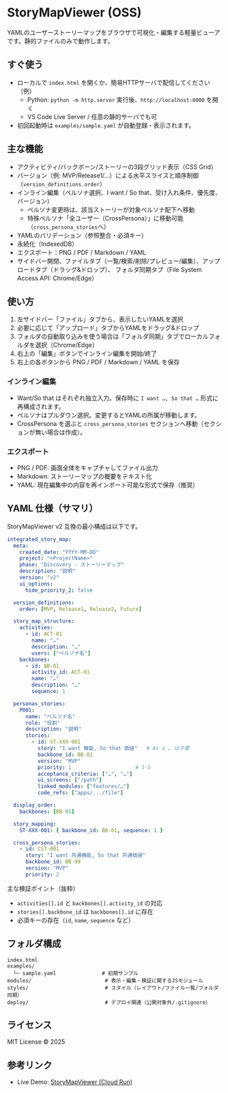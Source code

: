 # StoryMapViewer (OSS)

YAMLのユーザーストーリーマップをブラウザで可視化・編集する軽量ビューアです。静的ファイルのみで動作します。

## すぐ使う
- ローカルで `index.html` を開くか、簡易HTTPサーバで配信してください（例）
  - Python: `python -m http.server` 実行後、`http://localhost:8000` を開く
  - VS Code Live Server / 任意の静的サーバでも可
- 初回起動時は `examples/sample.yaml` が自動登録・表示されます。

## 主な機能
- アクティビティ/バックボーン/ストーリーの3段グリッド表示（CSS Grid）
- バージョン（例: MVP/Release1/…）による水平スライスと順序制御（`version_definitions.order`）
- インライン編集（ペルソナ選択、I want / So that、受け入れ条件、優先度、バージョン）
  - ペルソナ変更時は、該当ストーリーが対象ペルソナ配下へ移動
  - 特殊ペルソナ「全ユーザー（CrossPersona）」に移動可能（`cross_persona_stories`へ）
- YAMLのバリデーション（参照整合・必須キー）
- 永続化（IndexedDB）
- エクスポート：PNG / PDF / Markdown / YAML
- サイドバー開閉、ファイルタブ（一覧/検索/削除/プレビュー/編集）、アップロードタブ（ドラッグ&ドロップ）、
  フォルダ同期タブ（File System Access API: Chrome/Edge）

## 使い方
1. 左サイドバー「ファイル」タブから、表示したいYAMLを選択
2. 必要に応じて「アップロード」タブからYAMLをドラッグ&ドロップ
3. フォルダの自動取り込みを使う場合は「フォルダ同期」タブでローカルフォルダを選択（Chrome/Edge）
4. 右上の「編集」ボタンでインライン編集を開始/終了
5. 右上の各ボタンから PNG / PDF / Markdown / YAML を保存

### インライン編集
- Want/So that はそれぞれ独立入力。保存時に `I want …, So that …` 形式に再構成されます。
- ペルソナはプルダウン選択。変更するとYAMLの所属が移動します。
- CrossPersona を選ぶと `cross_persona_stories` セクションへ移動（セクションが無い場合は作成）。

### エクスポート
- PNG / PDF: 画面全体をキャプチャしてファイル出力
- Markdown: ストーリーマップの概要をテキスト化
- YAML: 現在編集中の内容を再インポート可能な形式で保存（推奨）

## YAML 仕様（サマリ）
StoryMapViewer v2 互換の最小構成は以下です。

```yaml
integrated_story_map:
  meta:
    created_date: "YYYY-MM-DD"
    project: "<ProjectName>"
    phase: "Discovery - ストーリーマップ"
    description: "説明"
    version: "v2"
    ui_options:
      hide_priority_2: false

  version_definitions:
    order: [MVP, Release1, Release2, Future]

  story_map_structure:
    activities:
      - id: ACT-01
        name: "…"
        description: "…"
        users: ["ペルソナ名"]
    backbones:
      - id: BB-01
        activity_id: ACT-01
        name: "…"
        description: "…"
        sequence: 1

  personas_stories:
    P001:
      name: "ペルソナ名"
      role: "役割"
      description: "説明"
      stories:
        - id: ST-XXX-001
          story: "I want 機能, So that 価値"   # As a … は不要
          backbone_id: BB-01
          version: "MVP"
          priority: 1                     # 1-5
          acceptance_criteria: ["…", "…"]
          ui_screens: ["/path"]
          linked_modules: ["features/…"]
          code_refs: ["apps/.../file"]

  display_order:
    backbones: [BB-01]

  story_mapping:
    ST-XXX-001: { backbone_id: BB-01, sequence: 1 }

  cross_persona_stories:
    - id: CST-001
      story: "I want 共通機能, So that 共通価値"
      backbone_id: BB-99
      version: "MVP"
      priority: 2
```

主な検証ポイント（抜粋）
- `activities[].id` と `backbones[].activity_id` の対応
- `stories[].backbone_id` は `backbones[].id` に存在
- 必須キーの存在（`id`, `name`, `sequence` など）

## フォルダ構成
```
index.html
examples/
  └─ sample.yaml               # 初期サンプル
modules/                        # 表示・編集・検証に関するJSモジュール
styles/                         # スタイル（レイアウト/ファイル一覧/フォルダ同期）
deploy/                         # デプロイ関連（公開対象外/.gitignore）
```

## ライセンス
MIT License © 2025

## 参考リンク
- Live Demo: [StoryMapViewer (Cloud Run)](https://story-map-viewer-663564722264.asia-northeast1.run.app/)
